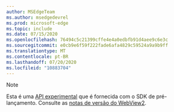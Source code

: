 ```yaml
---
author: MSEdgeTeam
ms.author: msedgedevrel
ms.prod: microsoft-edge
ms.topic: include
ms.date: 07/15/2020
ms.openlocfilehash: 76494c5c21399cffe4e4a0edbfb91d4aee9c6e3c
ms.sourcegitcommit: e0cb9e6f59f222fade6afa4829c59524a9a9b9ff
ms.translationtype: MT
ms.contentlocale: pt-BR
ms.lasthandoff: 07/20/2020
ms.locfileid: "10883704"
---
```

> [!NOTE]
> Esta é uma [API experimental][ExperimentalAPIs] que é fornecida com o SDK de pré-lançamento. Consulte as [notas de versão do WebView2][WebView2ReleaseNotes].

<!-- image links -->  

<!-- links -->  

[WebView2ReleaseNotes]: /microsoft-edge/webview2/releasenotes "Notas de versão do WebView2"
[ExperimentalAPIs]: /microsoft-edge/webview2/concepts/versioning#experimental-apis "APIs experimentais"
